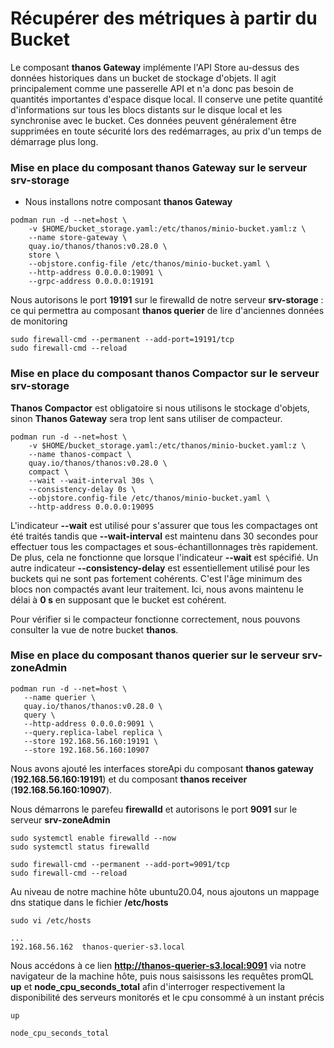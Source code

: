 # Récupérer des métriques à partir du Bucket

Le composant **thanos Gateway** implémente l'API Store au-dessus des données historiques dans un bucket de stockage d'objets. Il agit principalement comme une passerelle API et n'a donc pas besoin de quantités importantes d'espace disque local. Il conserve une petite quantité d'informations sur tous les blocs distants sur le disque local et les synchronise avec le bucket. Ces données peuvent généralement être supprimées en toute sécurité lors des redémarrages, au prix d'un temps de démarrage plus long.

### Mise en place du composant thanos Gateway sur le serveur srv-storage

- Nous installons notre composant **thanos Gateway**

```
podman run -d --net=host \
    -v $HOME/bucket_storage.yaml:/etc/thanos/minio-bucket.yaml:z \
    --name store-gateway \
    quay.io/thanos/thanos:v0.28.0 \
    store \
    --objstore.config-file /etc/thanos/minio-bucket.yaml \
    --http-address 0.0.0.0:19091 \
    --grpc-address 0.0.0.0:19191
```

Nous autorisons le port **19191** sur le firewalld de notre serveur **srv-storage** : ce qui permettra au composant **thanos querier** de lire d'anciennes données de monitoring 

```
sudo firewall-cmd --permanent --add-port=19191/tcp
sudo firewall-cmd --reload
```

### Mise en place du composant thanos Compactor sur le serveur srv-storage

**Thanos Compactor** est obligatoire si nous utilisons le stockage d'objets, sinon **Thanos Gateway** sera trop lent sans utiliser de compacteur.

```
podman run -d --net=host \
    -v $HOME/bucket_storage.yaml:/etc/thanos/minio-bucket.yaml:z \
    --name thanos-compact \
    quay.io/thanos/thanos:v0.28.0 \
    compact \
    --wait --wait-interval 30s \
    --consistency-delay 0s \
    --objstore.config-file /etc/thanos/minio-bucket.yaml \
    --http-address 0.0.0.0:19095
```

L'indicateur **--wait** est utilisé pour s'assurer que tous les compactages ont été traités tandis que **--wait-interval** est maintenu dans 30 secondes pour effectuer tous les compactages et sous-échantillonnages très rapidement. De plus, cela ne fonctionne que lorsque l'indicateur **--wait** est spécifié. Un autre indicateur **--consistency-delay** est essentiellement utilisé pour les buckets qui ne sont pas fortement cohérents. C'est l'âge minimum des blocs non compactés avant leur traitement. Ici, nous avons maintenu le délai à **0 s** en supposant que le bucket est cohérent.

Pour vérifier si le compacteur fonctionne correctement, nous pouvons consulter la vue de notre bucket **thanos**.

### Mise en place du composant thanos querier sur le serveur srv-zoneAdmin

```
podman run -d --net=host \
   --name querier \
   quay.io/thanos/thanos:v0.28.0 \
   query \
   --http-address 0.0.0.0:9091 \
   --query.replica-label replica \
   --store 192.168.56.160:19191 \
   --store 192.168.56.160:10907
```

Nous avons ajouté les interfaces storeApi du composant **thanos gateway** (**192.168.56.160:19191**) et du composant **thanos receiver** (**192.168.56.160:10907**).

Nous démarrons le parefeu **firewalld** et autorisons le port **9091** sur le serveur **srv-zoneAdmin**

```
sudo systemctl enable firewalld --now
sudo systemctl status firewalld
```

```
sudo firewall-cmd --permanent --add-port=9091/tcp
sudo firewall-cmd --reload
```

Au niveau de notre machine hôte ubuntu20.04, nous ajoutons un mappage dns statique dans le fichier **/etc/hosts**

```
sudo vi /etc/hosts
```

```
...
192.168.56.162  thanos-querier-s3.local
```

Nous accédons à ce lien **http://thanos-querier-s3.local:9091** via notre navigateur de la machine hôte, puis nous saisissons les requêtes promQL **up** et **node_cpu_seconds_total** afin d'interroger respectivement la disponibilité des serveurs monitorés et le cpu consommé à un instant précis

```
up
```

```
node_cpu_seconds_total
```